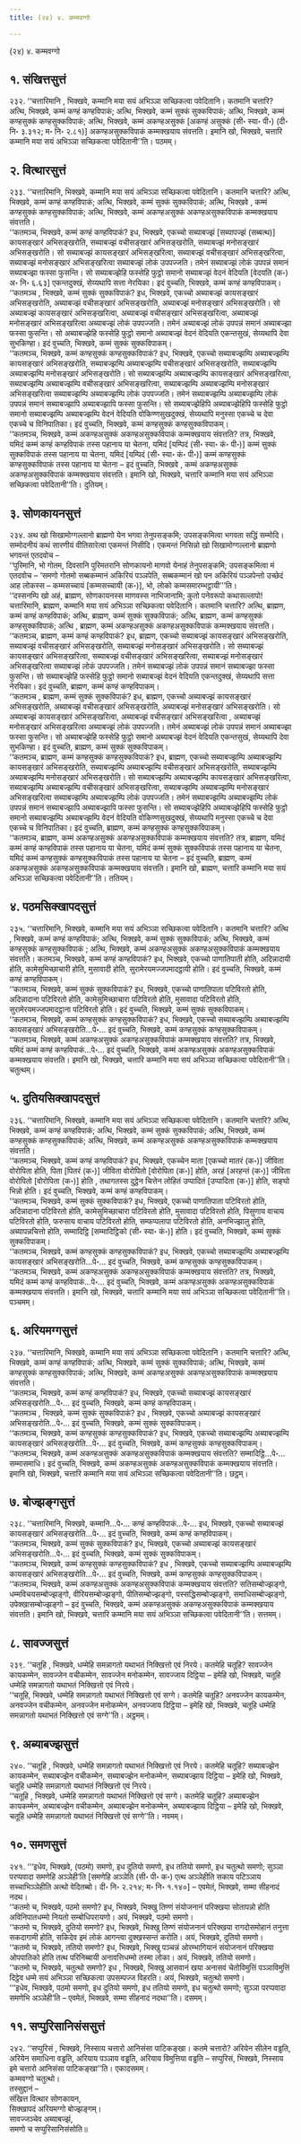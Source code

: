 ```yaml
---
title: (२४) ४. कम्मवग्गो

---
```

(२४) ४. कम्मवग्गो  


## १. संखित्तसुत्तं

२३२. ‘‘चत्तारिमानि , भिक्खवे, कम्मानि मया सयं अभिञ्ञा सच्छिकत्वा पवेदितानि। कतमानि चत्तारि? अत्थि, भिक्खवे, कम्मं कण्हं कण्हविपाकं; अत्थि, भिक्खवे, कम्मं सुक्कं सुक्कविपाकं; अत्थि, भिक्खवे, कम्मं कण्हसुक्कं कण्हसुक्कविपाकं; अत्थि, भिक्खवे, कम्मं अकण्हअसुक्कं [अकण्हं असुक्कं (सी॰ स्या॰ पी॰) (दी॰ नि॰ ३.३१२; म॰ नि॰ २.८१)] अकण्हअसुक्कविपाकं कम्मक्खयाय संवत्तति। इमानि खो, भिक्खवे, चत्तारि कम्मानि मया सयं अभिञ्ञा सच्छिकत्वा पवेदितानी’’ति। पठमम्।  


## २. वित्थारसुत्तं

२३३. ‘‘चत्तारिमानि, भिक्खवे, कम्मानि मया सयं अभिञ्ञा सच्छिकत्वा पवेदितानि। कतमानि चत्तारि? अत्थि, भिक्खवे, कम्मं कण्हं कण्हविपाकं; अत्थि, भिक्खवे, कम्मं सुक्कं सुक्कविपाकं; अत्थि, भिक्खवे , कम्मं कण्हसुक्कं कण्हसुक्कविपाकं; अत्थि, भिक्खवे, कम्मं अकण्हअसुक्कं अकण्हअसुक्कविपाकं कम्मक्खयाय संवत्तति।  
‘‘कतमञ्च, भिक्खवे, कम्मं कण्हं कण्हविपाकं? इध, भिक्खवे, एकच्चो सब्याबज्झं [सब्यापज्झं (सब्बत्थ)] कायसङ्खारं अभिसङ्खरोति, सब्याबज्झं वचीसङ्खारं अभिसङ्खरोति, सब्याबज्झं मनोसङ्खारं अभिसङ्खरोति। सो सब्याबज्झं कायसङ्खारं अभिसङ्खरित्वा, सब्याबज्झं वचीसङ्खारं अभिसङ्खरित्वा, सब्याबज्झं मनोसङ्खारं अभिसङ्खरित्वा सब्याबज्झं लोकं उपपज्जति। तमेनं सब्याबज्झं लोकं उपपन्नं समानं सब्याबज्झा फस्सा फुसन्ति। सो सब्याबज्झेहि फस्सेहि फुट्ठो समानो सब्याबज्झं वेदनं वेदियति [वेदयति (क॰) अ॰ नि॰ ६.६३] एकन्तदुक्खं, सेय्यथापि सत्ता नेरयिका। इदं वुच्चति, भिक्खवे, कम्मं कण्हं कण्हविपाकम्।  
‘‘कतमञ्च , भिक्खवे, कम्मं सुक्कं सुक्कविपाकं? इध, भिक्खवे, एकच्चो अब्याबज्झं कायसङ्खारं अभिसङ्खरोति, अब्याबज्झं वचीसङ्खारं अभिसङ्खरोति, अब्याबज्झं मनोसङ्खारं अभिसङ्खरोति। सो अब्याबज्झं कायसङ्खारं अभिसङ्खरित्वा, अब्याबज्झं वचीसङ्खारं अभिसङ्खरित्वा, अब्याबज्झं मनोसङ्खारं अभिसङ्खरित्वा अब्याबज्झं लोकं उपपज्जति। तमेनं अब्याबज्झं लोकं उपपन्नं समानं अब्याबज्झा फस्सा फुसन्ति। सो अब्याबज्झेहि फस्सेहि फुट्ठो समानो अब्याबज्झं वेदनं वेदियति एकन्तसुखं, सेय्यथापि देवा सुभकिण्हा। इदं वुच्चति, भिक्खवे, कम्मं सुक्कं सुक्कविपाकम्।  
‘‘कतमञ्च, भिक्खवे, कम्मं कण्हसुक्कं कण्हसुक्कविपाकं? इध, भिक्खवे, एकच्चो सब्याबज्झम्पि अब्याबज्झम्पि कायसङ्खारं अभिसङ्खरोति, सब्याबज्झम्पि अब्याबज्झम्पि वचीसङ्खारं अभिसङ्खरोति, सब्याबज्झम्पि अब्याबज्झम्पि मनोसङ्खारं अभिसङ्खरोति। सो सब्याबज्झम्पि अब्याबज्झम्पि कायसङ्खारं अभिसङ्खरित्वा, सब्याबज्झम्पि अब्याबज्झम्पि वचीसङ्खारं अभिसङ्खरित्वा, सब्याबज्झम्पि अब्याबज्झम्पि मनोसङ्खारं अभिसङ्खरित्वा सब्याबज्झम्पि अब्याबज्झम्पि लोकं उपपज्जति। तमेनं सब्याबज्झम्पि अब्याबज्झम्पि लोकं उपपन्नं समानं सब्याबज्झापि अब्याबज्झापि फस्सा फुसन्ति। सो सब्याबज्झेहिपि अब्याबज्झेहिपि फस्सेहि फुट्ठो समानो सब्याबज्झम्पि अब्याबज्झम्पि वेदनं वेदियति वोकिण्णसुखदुक्खं, सेय्यथापि मनुस्सा एकच्चे च देवा एकच्चे च विनिपातिका। इदं वुच्चति, भिक्खवे, कम्मं कण्हसुक्कं कण्हसुक्कविपाकम्।  
‘‘कतमञ्च, भिक्खवे, कम्मं अकण्हअसुक्कं अकण्हअसुक्कविपाकं कम्मक्खयाय संवत्तति? तत्र, भिक्खवे, यमिदं कम्मं कण्हं कण्हविपाकं तस्स पहानाय या चेतना, यमिदं [यम्पिदं (सी॰ स्या॰ कं॰ पी॰)] कम्मं सुक्कं सुक्कविपाकं तस्स पहानाय या चेतना, यमिदं [यम्पिदं (सी॰ स्या॰ कं॰ पी॰)] कम्मं कण्हसुक्कं कण्हसुक्कविपाकं तस्स पहानाय या चेतना – इदं वुच्चति, भिक्खवे , कम्मं अकण्हअसुक्कं अकण्हअसुक्कविपाकं कम्मक्खयाय संवत्तति। इमानि खो, भिक्खवे, चत्तारि कम्मानि मया सयं अभिञ्ञा सच्छिकत्वा पवेदितानी’’ति। दुतियम्।  


## ३. सोणकायनसुत्तं

२३४. अथ खो सिखामोग्गल्लानो ब्राह्मणो येन भगवा तेनुपसङ्कमि; उपसङ्कमित्वा भगवता सद्धिं सम्मोदि। सम्मोदनीयं कथं सारणीयं वीतिसारेत्वा एकमन्तं निसीदि। एकमन्तं निसिन्नो खो सिखामोग्गल्लानो ब्राह्मणो भगवन्तं एतदवोच –  
‘‘पुरिमानि, भो गोतम, दिवसानि पुरिमतरानि सोणकायनो माणवो येनाहं तेनुपसङ्कमि; उपसङ्कमित्वा मं एतदवोच – ‘समणो गोतमो सब्बकम्मानं अकिरियं पञ्ञपेति, सब्बकम्मानं खो पन अकिरियं पञ्ञपेन्तो उच्छेदं आह लोकस्स – कम्मसच्चायं [कम्मसच्चायी (क॰)], भो, लोको कम्मसमारम्भट्ठायी’’’ति।  
‘‘दस्सनम्पि खो अहं, ब्राह्मण, सोणकायनस्स माणवस्स नाभिजानामि; कुतो पनेवरूपो कथासल्लापो! चत्तारिमानि, ब्राह्मण, कम्मानि मया सयं अभिञ्ञा सच्छिकत्वा पवेदितानि। कतमानि चत्तारि? अत्थि, ब्राह्मण, कम्मं कण्हं कण्हविपाकं; अत्थि, ब्राह्मण, कम्मं सुक्कं सुक्कविपाकं; अत्थि, ब्राह्मण, कम्मं कण्हसुक्कं कण्हसुक्कविपाकं; अत्थि , ब्राह्मण, कम्मं अकण्हअसुक्कं अकण्हअसुक्कविपाकं कम्मक्खयाय संवत्तति।  
‘‘कतमञ्च, ब्राह्मण, कम्मं कण्हं कण्हविपाकं? इध, ब्राह्मण, एकच्चो सब्याबज्झं कायसङ्खारं अभिसङ्खरोति, सब्याबज्झं वचीसङ्खारं अभिसङ्खरोति, सब्याबज्झं मनोसङ्खारं अभिसङ्खरोति। सो सब्याबज्झं कायसङ्खारं अभिसङ्खरित्वा, सब्याबज्झं वचीसङ्खारं अभिसङ्खरित्वा, सब्याबज्झं मनोसङ्खारं अभिसङ्खरित्वा सब्याबज्झं लोकं उपपज्जति। तमेनं सब्याबज्झं लोकं उपपन्नं समानं सब्याबज्झा फस्सा फुसन्ति। सो सब्याबज्झेहि फस्सेहि फुट्ठो समानो सब्याबज्झं वेदनं वेदियति एकन्तदुक्खं, सेय्यथापि सत्ता नेरयिका। इदं वुच्चति, ब्राह्मण, कम्मं कण्हं कण्हविपाकम्।  
‘‘कतमञ्च , ब्राह्मण, कम्मं सुक्कं सुक्कविपाकं? इध, ब्राह्मण, एकच्चो अब्याबज्झं कायसङ्खारं अभिसङ्खरोति, अब्याबज्झं वचीसङ्खारं अभिसङ्खरोति, अब्याबज्झं मनोसङ्खारं अभिसङ्खरोति। सो अब्याबज्झं कायसङ्खारं अभिसङ्खरित्वा, अब्याबज्झं वचीसङ्खारं अभिसङ्खरित्वा , अब्याबज्झं मनोसङ्खारं अभिसङ्खरित्वा अब्याबज्झं लोकं उपपज्जति। तमेनं अब्याबज्झं लोकं उपपन्नं समानं अब्याबज्झा फस्सा फुसन्ति। सो अब्याबज्झेहि फस्सेहि फुट्ठो समानो अब्याबज्झं वेदनं वेदियति एकन्तसुखं, सेय्यथापि देवा सुभकिण्हा। इदं वुच्चति, ब्राह्मण, कम्मं सुक्कं सुक्कविपाकम्।  
‘‘कतमञ्च, ब्राह्मण, कम्मं कण्हसुक्कं कण्हसुक्कविपाकं? इध, ब्राह्मण, एकच्चो सब्याबज्झम्पि अब्याबज्झम्पि कायसङ्खारं अभिसङ्खरोति, सब्याबज्झम्पि अब्याबज्झम्पि वचीसङ्खारं अभिसङ्खरोति, सब्याबज्झम्पि अब्याबज्झम्पि मनोसङ्खारं अभिसङ्खरोति। सो सब्याबज्झम्पि अब्याबज्झम्पि कायसङ्खारं अभिसङ्खरित्वा, सब्याबज्झम्पि अब्याबज्झम्पि वचीसङ्खारं अभिसङ्खरित्वा, सब्याबज्झम्पि अब्याबज्झम्पि मनोसङ्खारं अभिसङ्खरित्वा सब्याबज्झम्पि अब्याबज्झम्पि लोकं उपपज्जति। तमेनं सब्याबज्झम्पि अब्याबज्झम्पि लोकं उपपन्नं समानं सब्याबज्झापि अब्याबज्झापि फस्सा फुसन्ति। सो सब्याबज्झेहिपि अब्याबज्झेहिपि फस्सेहि फुट्ठो समानो सब्याबज्झम्पि अब्याबज्झम्पि वेदनं वेदियति वोकिण्णसुखदुक्खं, सेय्यथापि मनुस्सा एकच्चे च देवा एकच्चे च विनिपातिका। इदं वुच्चति, ब्राह्मण, कम्मं कण्हसुक्कं कण्हसुक्कविपाकम्।  
‘‘कतमञ्च, ब्राह्मण, कम्मं अकण्हअसुक्कं अकण्हअसुक्कविपाकं कम्मक्खयाय संवत्तति? तत्र, ब्राह्मण, यमिदं कम्मं कण्हं कण्हविपाकं तस्स पहानाय या चेतना, यमिदं कम्मं सुक्कं सुक्कविपाकं तस्स पहानाय या चेतना, यमिदं कम्मं कण्हसुक्कं कण्हसुक्कविपाकं तस्स पहानाय या चेतना – इदं वुच्चति, ब्राह्मण, कम्मं अकण्हअसुक्कं अकण्हअसुक्कविपाकं कम्मक्खयाय संवत्तति। इमानि खो, ब्राह्मण, चत्तारि कम्मानि मया सयं अभिञ्ञा सच्छिकत्वा पवेदितानी’’ति। ततियम्।  


## ४. पठमसिक्खापदसुत्तं

२३५. ‘‘चत्तारिमानि, भिक्खवे, कम्मानि मया सयं अभिञ्ञा सच्छिकत्वा पवेदितानि। कतमानि चत्तारि? अत्थि , भिक्खवे, कम्मं कण्हं कण्हविपाकं; अत्थि, भिक्खवे, कम्मं सुक्कं सुक्कविपाकं; अत्थि, भिक्खवे, कम्मं कण्हसुक्कं कण्हसुक्कविपाकं ; अत्थि, भिक्खवे, कम्मं अकण्हअसुक्कं अकण्हअसुक्कविपाकं कम्मक्खयाय संवत्तति। कतमञ्च, भिक्खवे, कम्मं कण्हं कण्हविपाकं? इध, भिक्खवे, एकच्चो पाणातिपाती होति, अदिन्नादायी होति, कामेसुमिच्छाचारी होति, मुसावादी होति, सुरामेरयमज्जपमादट्ठायी होति। इदं वुच्चति, भिक्खवे, कम्मं कण्हं कण्हविपाकम्।  
‘‘कतमञ्च, भिक्खवे, कम्मं सुक्कं सुक्कविपाकं? इध, भिक्खवे, एकच्चो पाणातिपाता पटिविरतो होति, अदिन्नादाना पटिविरतो होति, कामेसुमिच्छाचारा पटिविरतो होति, मुसावादा पटिविरतो होति, सुरामेरयमज्जपमादट्ठाना पटिविरतो होति। इदं वुच्चति, भिक्खवे, कम्मं सुक्कं सुक्कविपाकम्।  
‘‘कतमञ्च, भिक्खवे, कम्मं कण्हसुक्कं कण्हसुक्कविपाकं? इध, भिक्खवे, एकच्चो सब्याबज्झम्पि अब्याबज्झम्पि कायसङ्खारं अभिसङ्खरोति…पे॰… इदं वुच्चति, भिक्खवे, कम्मं कण्हसुक्कं कण्हसुक्कविपाकम्।  
‘‘कतमञ्च, भिक्खवे, कम्मं अकण्हअसुक्कं अकण्हअसुक्कविपाकं कम्मक्खयाय संवत्तति? तत्र, भिक्खवे, यमिदं कम्मं कण्हं कण्हविपाकं…पे॰… इदं वुच्चति, भिक्खवे, कम्मं अकण्हअसुक्कं अकण्हअसुक्कविपाकं कम्मक्खयाय संवत्तति। इमानि खो, भिक्खवे, चत्तारि कम्मानि मया सयं अभिञ्ञा सच्छिकत्वा पवेदितानी’’ति। चतुत्थम्।  


## ५. दुतियसिक्खापदसुत्तं

२३६. ‘‘चत्तारिमानि, भिक्खवे, कम्मानि मया सयं अभिञ्ञा सच्छिकत्वा पवेदितानि। कतमानि चत्तारि? अत्थि, भिक्खवे, कम्मं कण्हं कण्हविपाकं; अत्थि, भिक्खवे, कम्मं सुक्कं सुक्कविपाकं; अत्थि, भिक्खवे, कम्मं कण्हसुक्कं कण्हसुक्कविपाकं; अत्थि, भिक्खवे, कम्मं अकण्हअसुक्कं अकण्हअसुक्कविपाकं कम्मक्खयाय संवत्तति।  
‘‘कतमञ्च, भिक्खवे, कम्मं कण्हं कण्हविपाकं? इध, भिक्खवे, एकच्चेन माता [एकच्चो मातरं (क॰)] जीविता वोरोपिता होति, पिता [पितरं (क॰)] जीविता वोरोपितो [वोरोपिता (क॰)] होति, अरहं [अरहन्तं (क॰)] जीविता वोरोपितो [वोरोपिता (क॰)] होति , तथागतस्स दुट्ठेन चित्तेन लोहितं उप्पादितं [उप्पादिता (क॰)] होति, सङ्घो भिन्नो होति। इदं वुच्चति, भिक्खवे, कम्मं कण्हं कण्हविपाकम्।  
‘‘कतमञ्च, भिक्खवे, कम्मं सुक्कं सुक्कविपाकं? इध, भिक्खवे, एकच्चो पाणातिपाता पटिविरतो होति, अदिन्नादाना पटिविरतो होति, कामेसुमिच्छाचारा पटिविरतो होति, मुसावादा पटिविरतो होति, पिसुणाय वाचाय पटिविरतो होति, फरुसाय वाचाय पटिविरतो होति, सम्फप्पलापा पटिविरतो होति, अनभिज्झालु होति, अब्यापन्नचित्तो होति, सम्मादिट्ठि [सम्मादिट्ठिको (सी॰ स्या॰ कं॰)] होति। इदं वुच्चति, भिक्खवे, कम्मं सुक्कं सुक्कविपाकम्।  
‘‘कतमञ्च, भिक्खवे, कम्मं कण्हसुक्कं कण्हसुक्कविपाकं? इध, भिक्खवे, एकच्चो सब्याबज्झम्पि अब्याबज्झम्पि कायसङ्खारं अभिसङ्खरोति…पे॰… इदं वुच्चति, भिक्खवे, कम्मं कण्हसुक्कं कण्हसुक्कविपाकम्।  
‘‘कतमञ्च, भिक्खवे, कम्मं अकण्हअसुक्कं अकण्हअसुक्कविपाकं कम्मक्खयाय संवत्तति? तत्र, भिक्खवे, यमिदं कम्मं कण्हं कण्हविपाकं…पे॰… इदं वुच्चति, भिक्खवे, कम्मं अकण्हअसुक्कं अकण्हअसुक्कविपाकं कम्मक्खयाय संवत्तति। इमानि खो, भिक्खवे, चत्तारि कम्मानि मया सयं अभिञ्ञा सच्छिकत्वा पवेदितानी’’ति। पञ्चमम्।  


## ६. अरियमग्गसुत्तं

२३७. ‘‘चत्तारिमानि, भिक्खवे, कम्मानि मया सयं अभिञ्ञा सच्छिकत्वा पवेदितानि। कतमानि चत्तारि? अत्थि, भिक्खवे, कम्मं कण्हं कण्हविपाकं; अत्थि, भिक्खवे, कम्मं सुक्कं सुक्कविपाकं; अत्थि, भिक्खवे, कम्मं कण्हसुक्कं कण्हसुक्कविपाकं; अत्थि, भिक्खवे, कम्मं अकण्हअसुक्कं अकण्हअसुक्कविपाकं कम्मक्खयाय संवत्तति।  
‘‘कतमञ्च, भिक्खवे, कम्मं कण्हं कण्हविपाकं? इध, भिक्खवे, एकच्चो सब्याबज्झं कायसङ्खारं अभिसङ्खरोति…पे॰… इदं वुच्चति, भिक्खवे, कम्मं कण्हं कण्हविपाकम्।  
‘‘कतमञ्च , भिक्खवे, कम्मं सुक्कं सुक्कविपाकं? इध , भिक्खवे, एकच्चो अब्याबज्झं कायसङ्खारं अभिसङ्खरोति…पे॰… इदं वुच्चति, भिक्खवे, कम्मं सुक्कं सुक्कविपाकम्।  
‘‘कतमञ्च, भिक्खवे, कम्मं कण्हसुक्कं कण्हसुक्कविपाकं? इध, भिक्खवे, एकच्चो सब्याबज्झम्पि अब्याबज्झम्पि कायसङ्खारं अभिसङ्खरोति…पे॰… इदं वुच्चति, भिक्खवे, कम्मं कण्हसुक्कं कण्हसुक्कविपाकम्।  
‘‘कतमञ्च, भिक्खवे, कम्मं अकण्हअसुक्कं अकण्हअसुक्कविपाकं कम्मक्खयाय संवत्तति? सम्मादिट्ठि…पे॰… सम्मासमाधि। इदं वुच्चति, भिक्खवे, कम्मं अकण्हअसुक्कं अकण्हअसुक्कविपाकं कम्मक्खयाय संवत्तति। इमानि खो, भिक्खवे, चत्तारि कम्मानि मया सयं अभिञ्ञा सच्छिकत्वा पवेदितानी’’ति। छट्ठम्।  


## ७. बोज्झङ्गसुत्तं

२३८. ‘‘चत्तारिमानि, भिक्खवे, कम्मानि…पे॰… कण्हं कण्हविपाकं…पे॰… इध, भिक्खवे, एकच्चो सब्याबज्झं कायसङ्खारं अभिसङ्खरोति…पे॰… इदं वुच्चति, भिक्खवे, कम्मं कण्हं कण्हविपाकम्।  
‘‘कतमञ्च, भिक्खवे, कम्मं सुक्कं सुक्कविपाकं? इध, भिक्खवे, एकच्चो अब्याबज्झं कायसङ्खारं अभिसङ्खरोति…पे॰… इदं वुच्चति, भिक्खवे, कम्मं सुक्कं सुक्कविपाकम्।  
‘‘कतमञ्च, भिक्खवे, कम्मं कण्हसुक्कं कण्हसुक्कविपाकं? इध , भिक्खवे, एकच्चो सब्याबज्झम्पि अब्याबज्झम्पि कायसङ्खारं अभिसङ्खरोति…पे॰… इदं वुच्चति, भिक्खवे, कम्मं कण्हसुक्कं कण्हसुक्कविपाकम्।  
‘‘कतमञ्च, भिक्खवे, कम्मं अकण्हअसुक्कं अकण्हअसुक्कविपाकं कम्मक्खयाय संवत्तति? सतिसम्बोज्झङ्गो, धम्मविचयसम्बोज्झङ्गो, वीरियसम्बोज्झङ्गो, पीतिसम्बोज्झङ्गो, पस्सद्धिसम्बोज्झङ्गो, समाधिसम्बोज्झङ्गो, उपेक्खासम्बोज्झङ्गो – इदं वुच्चति, भिक्खवे, कम्मं अकण्हअसुक्कं अकण्हअसुक्कविपाकं कम्मक्खयाय संवत्तति। इमानि खो, भिक्खवे, चत्तारि कम्मानि मया सयं अभिञ्ञा सच्छिकत्वा पवेदितानी’’ति। सत्तमम्।  


## ८. सावज्जसुत्तं

२३९. ‘‘चतूहि , भिक्खवे, धम्मेहि समन्नागतो यथाभतं निक्खित्तो एवं निरये। कतमेहि चतूहि? सावज्जेन कायकम्मेन, सावज्जेन वचीकम्मेन, सावज्जेन मनोकम्मेन, सावज्जाय दिट्ठिया – इमेहि खो, भिक्खवे, चतूहि धम्मेहि समन्नागतो यथाभतं निक्खित्तो एवं निरये।  
‘‘चतूहि, भिक्खवे, धम्मेहि समन्नागतो यथाभतं निक्खित्तो एवं सग्गे। कतमेहि चतूहि? अनवज्जेन कायकम्मेन, अनवज्जेन वचीकम्मेन, अनवज्जेन मनोकम्मेन, अनवज्जाय दिट्ठिया – इमेहि खो, भिक्खवे, चतूहि धम्मेहि समन्नागतो यथाभतं निक्खित्तो एवं सग्गे’’ति। अट्ठमम्।  


## ९. अब्याबज्झसुत्तं

२४०. ‘‘चतूहि , भिक्खवे, धम्मेहि समन्नागतो यथाभतं निक्खित्तो एवं निरये। कतमेहि चतूहि? सब्याबज्झेन कायकम्मेन, सब्याबज्झेन वचीकम्मेन, सब्याबज्झेन मनोकम्मेन, सब्याबज्झाय दिट्ठिया – इमेहि खो, भिक्खवे, चतूहि धम्मेहि समन्नागतो यथाभतं निक्खित्तो एवं निरये।  
‘‘चतूहि , भिक्खवे, धम्मेहि समन्नागतो यथाभतं निक्खित्तो एवं सग्गे। कतमेहि चतूहि? अब्याबज्झेन कायकम्मेन, अब्याबज्झेन वचीकम्मेन, अब्याबज्झेन मनोकम्मेन, अब्याबज्झाय दिट्ठिया – इमेहि खो, भिक्खवे, चतूहि धम्मेहि समन्नागतो यथाभतं निक्खित्तो एवं सग्गे’’ति। नवमम्।  


## १०. समणसुत्तं

२४१. ‘‘‘इधेव, भिक्खवे, (पठमो) समणो, इध दुतियो समणो, इध ततियो समणो, इध चतुत्थो समणो; सुञ्ञा परप्पवादा समणेहि अञ्ञेही’ति [समणेहि अञ्ञेति (सी॰ पी॰ क॰) एत्थ अञ्ञेहीति सकाय पटिञ्ञाय सच्चाभिञ्ञेहीति अत्थो वेदितब्बो। दी॰ नि॰ २.२१४; म॰ नि॰ १.१४०] – एवमेतं, भिक्खवे, सम्मा सीहनादं नदथ।  
‘‘कतमो च, भिक्खवे, पठमो समणो? इध, भिक्खवे, भिक्खु तिण्णं संयोजनानं परिक्खया सोतापन्नो होति अविनिपातधम्मो नियतो सम्बोधिपरायणो। अयं, भिक्खवे, पठमो समणो।  
‘‘कतमो च, भिक्खवे, दुतियो समणो? इध, भिक्खवे, भिक्खु तिण्णं संयोजनानं परिक्खया रागदोसमोहानं तनुत्ता सकदागामी होति, सकिदेव इमं लोकं आगन्त्वा दुक्खस्सन्तं करोति। अयं, भिक्खवे, दुतियो समणो।  
‘‘कतमो च, भिक्खवे, ततियो समणो? इध, भिक्खवे, भिक्खु पञ्चन्नं ओरम्भागियानं संयोजनानं परिक्खया ओपपातिको होति तत्थ परिनिब्बायी अनावत्तिधम्मो तस्मा लोका। अयं, भिक्खवे, ततियो समणो।  
‘‘कतमो च, भिक्खवे, चतुत्थो समणो? इध , भिक्खवे, भिक्खु आसवानं खया अनासवं चेतोविमुत्तिं पञ्ञाविमुत्तिं दिट्ठेव धम्मे सयं अभिञ्ञा सच्छिकत्वा उपसम्पज्ज विहरति। अयं, भिक्खवे, चतुत्थो समणो।  
‘‘‘इधेव, भिक्खवे, पठमो समणो, इध दुतियो समणो, इध ततियो समणो, इध चतुत्थो समणो; सुञ्ञा परप्पवादा समणेभि अञ्ञेही’ति – एवमेतं, भिक्खवे, सम्मा सीहनादं नदथा’’ति। दसमम्।  


## ११. सप्पुरिसानिसंससुत्तं

२४२. ‘‘सप्पुरिसं , भिक्खवे, निस्साय चत्तारो आनिसंसा पाटिकङ्खा। कतमे चत्तारो? अरियेन सीलेन वड्ढति, अरियेन समाधिना वड्ढति, अरियाय पञ्ञाय वड्ढति, अरियाय विमुत्तिया वड्ढति – सप्पुरिसं, भिक्खवे, निस्साय इमे चत्तारो आनिसंसा पाटिकङ्खा’’ति। एकादसमम्।  
कम्मवग्गो चतुत्थो।  
तस्सुद्दानं –  
संखित्त वित्थार सोणकायन,  
सिक्खापदं अरियमग्गो बोज्झङ्गम्।  
सावज्जञ्चेव अब्याबज्झं,  
समणो च सप्पुरिसानिसंसोति॥  